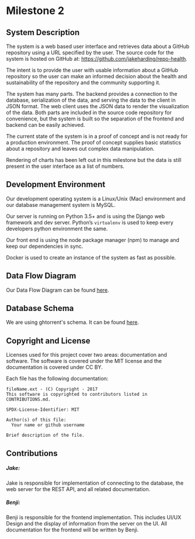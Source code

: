 # Milestone 2    

## System Description

The system is a web based user interface and retrieves data about a GitHub repository using a URL specified by the user. The source code for the system is hosted on GitHub at: https://github.com/jakeharding/repo-health.

The intent is to provide the user with usable information about a GitHub repository so the user can make an informed decision about the health and sustainability of the repository and the community supporting it.

The system has many parts.  The backend provides a connection to the database, serialization of the data, and serving the data to the client in JSON format. The web client uses the JSON data to render the visualization of the data.  Both parts are included in the source code repository for convenience, but the system is built so the separation of the frontend and backend can be easily achieved.

The current state of the system is in a proof of concept and is not ready for a production environment.  The proof of concept supplies basic statistics about a repository and leaves out complex data manipulation.

Rendering of charts has been left out in this milestone but the data is still present in the user interface as a list of numbers.

## Development Environment
Our development operating system is a Linux/Unix (Mac) environment and our database management system is MySQL. 

Our server is running on Python 3.5+ and is using the Django web framework and dev server. Python’s `virtualenv` is used to keep every developers python environment the same.

Our front end is using the node package manager (npm) to manage and keep our dependencies in sync.

Docker is used to create an instance of the system as fast as possible.

## Data Flow Diagram
Our Data Flow Diagram can be found [here](https://github.com/jakeharding/repo-health/blob/master/docs/Data%20Flow%20Diagram.pdf).

## Database Schema
We are using ghtorrent's schema. It can be found [here](http://ghtorrent.org/files/schema.pdf).

## Copyright and License
Licenses used for this project cover two areas: documentation and software.  The software is covered under the MIT license and the documentation is covered under CC BY.

Each file has the following documentation: 

```
fileName.ext - (C) Copyright - 2017
This software is copyrighted to contributors listed in CONTRIBUTIONS.md.

SPDX-License-Identifier: MIT

Author(s) of this file:
  Your name or github username

Brief description of the file.
```

## Contributions
##### Jake:
Jake is responsible for implementation of connecting to the database, the web server for the REST API, and all related documentation. 

##### Benji:
Benji is responsible for the frontend implementation. This includes UI/UX Design and the display of information from the server on the UI. All documentation for the frontend will be written by Benji.
